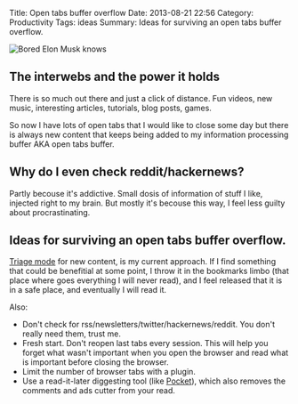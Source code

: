 Title: Open tabs buffer overflow
Date: 2013-08-21 22:56
Category: Productivity
Tags: ideas
Summary: Ideas for surviving an open tabs buffer overflow.


![Bored Elon Musk knows](/images/genius-is-1-inspiration-and-99-closing-the-two-hundred-open-tabs-in-your-browser.png)


## The interwebs and the power it holds
There is so much out there and just a click of distance.  Fun videos, new music,
interesting articles, tutorials, blog posts, games.

So now I have lots of open tabs that I would like to close some day but there is
always new content that keeps being added to my information processing buffer
AKA open tabs buffer.


## Why do I even check reddit/hackernews?
Partly becouse it's addictive. Small dosis of information of stuff I like,
injected right to my brain. But mostly it's becouse this way, I feel less guilty
about procrastinating.


## Ideas for surviving an open tabs buffer overflow.

[Triage mode][1] for new content, is my current approach. If I find something 
that could be benefitial at some point, I throw it in the bookmarks limbo 
(that place where goes everything I will never read), and I feel released that 
it is in a safe place, and eventually I will read it.

Also:

* Don't check for rss/newsletters/twitter/hackernews/reddit. You don't really 
  need them, trust me.
* Fresh start. Don't reopen last tabs every session.  This will help you forget 
  what wasn't important when you open the browser and read what is important before 
  closing the browser.
* Limit the number of browser tabs with a plugin.
* Use a read-it-later diggesting tool (like [Pocket][2]), which also removes the 
  comments and ads cutter from your read.

[1]: http://en.wikipedia.org/wiki/Triage "Triage mode"
[2]: http://getpocket.com/
